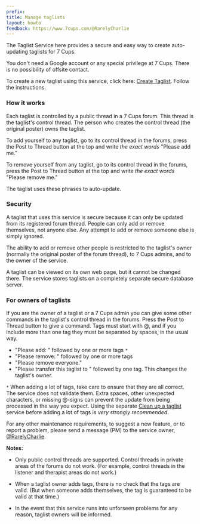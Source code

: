 ```yaml
---
prefix:  
title: Manage taglists
layout: howto
feedback: https://www.7cups.com/@RarelyCharlie
---
```

The Taglist Service here provides a secure and easy way to create auto-updating taglists for 7 Cups.

You don't need a Google account or any special privilege at 7 Cups. There is no possibility of offsite contact.

To create a new taglist using this service, click here: [Create Taglist](/taglist). Follow the instructions.

### How it works

Each taglist is controlled by a public thread in a 7 Cups forum. This thread is the taglist's control thread. The person who creates the control thread (the original poster) owns the taglist.

To add yourself to any taglist, go to its control thread in the forums, press the Post to Thread button at the top and write *the exact words* "Please add me."

To remove yourself from any taglist, go to its control thread in the forums, press the Post to Thread button at the top and write *the exact words* "Please remove me."

The taglist uses these phrases to auto-update.

### Security

A taglist that uses this service is secure because it can only be updated from its registered forum thread. People can only add or remove themselves, not anyone else. Any attempt to add or remove someone else is simply ignored.

The ability to add or remove other people is restricted to the taglist's owner (normally the original poster of the forum thread), to 7 Cups admins, and to the owner of the service.

A taglist can be viewed on its own web page, but it cannot be changed there. The service stores taglists on a completely separate secure database server.

### For owners of taglists
	
If you are the owner of a taglist or a 7 Cups admin you can give some other commands in the taglist's control thread in the forums. Press the Post to Thread button to give a command. Tags must start with @, and if you include more than one tag they must be separated by spaces, in the usual way.

 - "Please add: " followed by one or more tags `*`
 - "Please remove: " followed by one or more tags
 - "Please remove everyone."
 - "Please transfer this taglist to " followed by one tag. This changes the taglist's owner.
 
`*` When adding a lot of tags, take care to ensure that they are all correct. The service does not validate them. Extra spaces, other unexpected characters, or missing @-signs can prevent the update from being processed in the way you expect. Using the separate [Clean up a taglist](https://rarelycharlie.github.io/howto/taglist-cleanup) service before adding a lot of tags is *very strongly recommended*.

For any other maintenance requirements, to suggest a new feature, or to report a problem, please send a message (PM) to the service owner, [@RarelyCharlie](https://www.7cups.com/@RarelyCharlie).

**Notes:**
 - Only public control threads are supported. Control threads in private areas of the forums do not work. (For example, control threads in the listener and therapist areas do not work.)
 
 - When a taglist owner adds tags, there is no check that the tags are valid. (But when someone adds themselves, the tag is guaranteed to be valid at that time.)
 
 - In the event that this service runs into unforseen problems for any reason, taglist owners will be informed.
